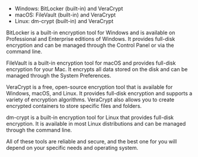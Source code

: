 <ul>
<li>Windows: BitLocker (built-in) and VeraCrypt</li>
<li>macOS: FileVault (built-in) and VeraCrypt</li>
<li>Linux: dm-crypt (built-in) and VeraCrypt</li>
</ul>
<p>BitLocker is a built-in encryption tool for Windows and is available on Professional and Enterprise editions of Windows. It provides full-disk encryption and can be managed through the Control Panel or via the command line.</p>
<p>FileVault is a built-in encryption tool for macOS and provides full-disk encryption for your Mac. It encrypts all data stored on the disk and can be managed through the System Preferences.</p>
<p>VeraCrypt is a free, open-source encryption tool that is available for Windows, macOS, and Linux. It provides full-disk encryption and supports a variety of encryption algorithms. VeraCrypt also allows you to create encrypted containers to store specific files and folders.</p>
<p>dm-crypt is a built-in encryption tool for Linux that provides full-disk encryption. It is available in most Linux distributions and can be managed through the command line.</p>
<p>All of these tools are reliable and secure, and the best one for you will depend on your specific needs and operating system.</p>

